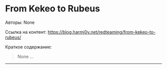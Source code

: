 # From Kekeo to Rubeus

Авторы: 
None

Ссылка на контент: 
https://blog.harmj0y.net/redteaming/from-kekeo-to-rubeus/

Краткое содержание: 

<blockquote>
None       ...       
</blockquote>

---

